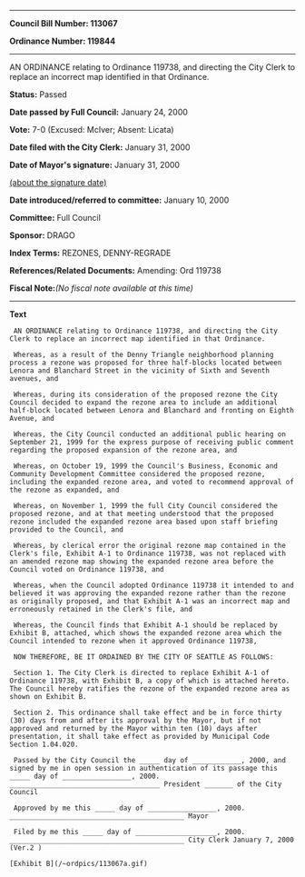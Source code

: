 

********

**Council Bill Number: 113067**
   
**Ordinance Number: 119844**
********

 AN ORDINANCE relating to Ordinance 119738, and directing the City Clerk to replace an incorrect map identified in that Ordinance.

**Status:** Passed
   
**Date passed by Full Council:** January 24, 2000
   
**Vote:** 7-0 (Excused: McIver; Absent: Licata)
   
**Date filed with the City Clerk:** January 31, 2000
   
**Date of Mayor's signature:** January 31, 2000
   
[(about the signature date)](/~public/approvaldate.htm)
   
   
   
**Date introduced/referred to committee:** January 10, 2000
   
**Committee:** Full Council
   
**Sponsor:** DRAGO
   
   
**Index Terms:** REZONES, DENNY-REGRADE

**References/Related Documents:** Amending: Ord 119738

**Fiscal Note:**_(No fiscal note available at this time)_

********

**Text**
   
```
 AN ORDINANCE relating to Ordinance 119738, and directing the City Clerk to replace an incorrect map identified in that Ordinance.

 Whereas, as a result of the Denny Triangle neighborhood planning process a rezone was proposed for three half-blocks located between Lenora and Blanchard Street in the vicinity of Sixth and Seventh avenues, and

 Whereas, during its consideration of the proposed rezone the City Council decided to expand the rezone area to include an additional half-block located between Lenora and Blanchard and fronting on Eighth Avenue, and

 Whereas, the City Council conducted an additional public hearing on September 21, 1999 for the express purpose of receiving public comment regarding the proposed expansion of the rezone area, and

 Whereas, on October 19, 1999 the Council's Business, Economic and Community Development Committee considered the proposed rezone, including the expanded rezone area, and voted to recommend approval of the rezone as expanded, and

 Whereas, on November 1, 1999 the full City Council considered the proposed rezone, and at that meeting understood that the proposed rezone included the expanded rezone area based upon staff briefing provided to the Council, and

 Whereas, by clerical error the original rezone map contained in the Clerk's file, Exhibit A-1 to Ordinance 119738, was not replaced with an amended rezone map showing the expanded rezone area before the Council voted on Ordinance 119738, and

 Whereas, when the Council adopted Ordinance 119738 it intended to and believed it was approving the expanded rezone rather than the rezone as originally proposed, and that Exhibit A-1 was an incorrect map and erroneously retained in the Clerk's file, and

 Whereas, the Council finds that Exhibit A-1 should be replaced by Exhibit B, attached, which shows the expanded rezone area which the Council intended to rezone when it approved Ordinance 119738,

 NOW THEREFORE, BE IT ORDAINED BY THE CITY OF SEATTLE AS FOLLOWS:

 Section 1. The City Clerk is directed to replace Exhibit A-1 of Ordinance 119738, with Exhibit B, a copy of which is attached hereto. The Council hereby ratifies the rezone of the expanded rezone area as shown on Exhibit B.

 Section 2. This ordinance shall take effect and be in force thirty (30) days from and after its approval by the Mayor, but if not approved and returned by the Mayor within ten (10) days after presentation, it shall take effect as provided by Municipal Code Section 1.04.020.

 Passed by the City Council the _____ day of ____________, 2000, and signed by me in open session in authentication of its passage this _____ day of _________________, 2000. _____________________________________ President _______ of the City Council

 Approved by me this _____ day of _________________, 2000. ___________________________________________ Mayor

 Filed by me this _____ day of ____________________, 2000. ___________________________________________ City Clerk January 7, 2000 (Ver.2 )

[Exhibit B](/~ordpics/113067a.gif)

```

